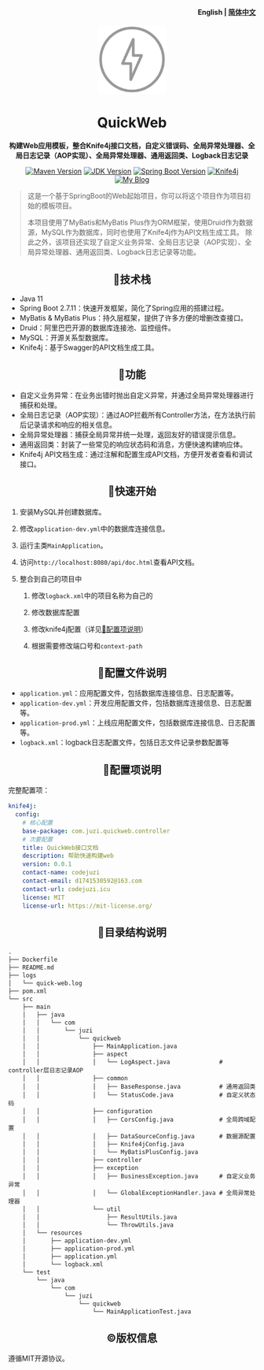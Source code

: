 <h4 align="right">English | <a href="./README_CN.md">
<strong>简体中文</strong></a></h4>

<p align="center">
    <img src=./assets/quick.png width=138 alt="quick"/>
</p>

<h1 align="center">QuickWeb</h1>
<p align="center"><strong>构建Web应用模板，整合Knife4j接口文档，自定义错误码、全局异常处理器、全局日志记录（AOP实现）、全局异常处理器、通用返回类、Logback日志记录</strong></p>

<p align="center">
  <a href="https://maven.apache.org/"><img src="https://img.shields.io/badge/Maven-3.8.3-blue.svg" alt="Maven Version"></a>
  <a href="https://www.oracle.com/java/technologies/javase-jdk11-downloads.html"><img src="https://img.shields.io/badge/JDK-11-orange.svg" alt="JDK Version"></a>
  <a href="https://spring.io/projects/spring-boot"><img src="https://img.shields.io/badge/Spring%20Boot-2.7.x-green.svg" alt="Spring Boot Version"></a>
  <a href="https://doc.xiaominfo.com/"><img alt="Knife4j" src="https://raster.shields.io/badge/Knife4j-3.0+-orange.svg"/></a>  
  <a href="https://codejuzi.icu/"><img src="https://img.shields.io/badge/Blog-codejuzi.icu-yellowgreen.svg" alt="My Blog"></a>
</p>


> 这是一个基于SpringBoot的Web起始项目，你可以将这个项目作为项目初始的模板项目。
>
> 本项目使用了MyBatis和MyBatis Plus作为ORM框架，使用Druid作为数据源，MySQL作为数据库，同时也使用了Knife4j作为API文档生成工具。
> 除此之外，该项目还实现了自定义业务异常、全局日志记录（AOP实现）、全局异常处理器、通用返回类、Logback日志记录等功能。

<h2 align='center'>📌技术栈</h2>

- Java 11
- Spring Boot 2.7.11：快速开发框架，简化了Spring应用的搭建过程。
- MyBatis & MyBatis Plus：持久层框架，提供了许多方便的增删改查接口。
- Druid：阿里巴巴开源的数据库连接池、监控组件。
- MySQL：开源关系型数据库。
- Knife4j：基于Swagger的API文档生成工具。

<h2 align='center'>💪功能</h2>

- 自定义业务异常：在业务出错时抛出自定义异常，并通过全局异常处理器进行捕获和处理。
- 全局日志记录（AOP实现）：通过AOP拦截所有Controller方法，在方法执行前后记录请求和响应的相关信息。
- 全局异常处理器：捕获全局异常并统一处理，返回友好的错误提示信息。
- 通用返回类：封装了一些常见的响应状态码和消息，方便快速构建响应体。
- Knife4j API文档生成：通过注解和配置生成API文档，方便开发者查看和调试接口。

<h2 align='center'>🏁快速开始</h2>

1. 安装MySQL并创建数据库。

2. 修改`application-dev.yml`中的数据库连接信息。

3. 运行主类`MainApplication`。

4. 访问`http://localhost:8080/api/doc.html`查看API文档。

5. 整合到自己的项目中

    1. 修改`logback.xml`中的项目名称为自己的

    2. 修改数据库配置

    3. 修改knife4j配置（详见[🔧配置项说明](#🔧配置项说明)）

    4. 根据需要修改端口号和`context-path`

<h2 align='center'>📖配置文件说明</h2>

- `application.yml`：应用配置文件，包括数据库连接信息、日志配置等。
- `application-dev.yml`：开发应用配置文件，包括数据库连接信息、日志配置等。
- `application-prod.yml`：上线应用配置文件，包括数据库连接信息、日志配置等。
- `logback.xml`：logback日志配置文件，包括日志文件记录参数配置等

<h2 align='center'>🔧配置项说明</h2>

完整配置项：

```yaml
knife4j:
  config:
    # 核心配置
    base-package: com.juzi.quickweb.controller
    # 次要配置
    title: QuickWeb接口文档
    description: 帮助快速构建web
    version: 0.0.1
    contact-name: codejuzi
    contact-email: d1741530592@163.com
    contact-url: codejuzi.icu
    license: MIT
    license-url: https://mit-license.org/
```

<h2 align='center'>🧾目录结构说明</h2>

```
.
├── Dockerfile
├── README.md
├── logs
│   └── quick-web.log   
├── pom.xml
└── src
    ├── main
    │   ├── java
    │   │   └── com
    │   │       └── juzi
    │   │           └── quickweb
    │   │               ├── MainApplication.java
    │   │               ├── aspect
    │   │               │   └── LogAspect.java              # controller层日志记录AOP
    │   │               ├── common
    │   │               │   ├── BaseResponse.java           # 通用返回类
    │   │               │   └── StatusCode.java             # 自定义状态码
    │   │               ├── configuration
    │   │               │   ├── CorsConfig.java             # 全局跨域配置
    │   │               │   ├── DataSourceConfig.java       # 数据源配置
    │   │               │   ├── Knife4jConfig.java
    │   │               │   └── MyBatisPlusConfig.java
    │   │               ├── controller
    │   │               ├── exception
    │   │               │   ├── BusinessException.java      # 自定义业务异常
    │   │               │   └── GlobalExceptionHandler.java # 全局异常处理器
    │   │               └── util
    │   │                   ├── ResultUtils.java
    │   │                   └── ThrowUtils.java
    │   └── resources
    │       ├── application-dev.yml
    │       ├── application-prod.yml
    │       ├── application.yml
    │       └── logback.xml
    └── test
        └── java
            └── com
                └── juzi
                    └── quickweb
                        └── MainApplicationTest.java
```

<h2 align='center'>©️版权信息</h2>

遵循MIT开源协议。
